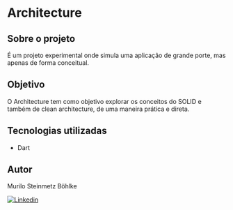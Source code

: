 # Architecture

## Sobre o projeto

É um projeto experimental onde simula uma aplicação de grande porte, mas apenas de forma conceitual.

## Objetivo

O Architecture tem como objetivo explorar os conceitos do SOLID e também de clean architecture, de uma maneira prática e direta.

## Tecnologias utilizadas

- Dart

## Autor

Murilo Steinmetz Böhlke

[![Linkedin](https://img.shields.io/badge/-LinkedIn-blue?style=for-the-badge&logo=Linkedin&logoColor=white)](https://www.linkedin.com/in/murilobohlke/)
